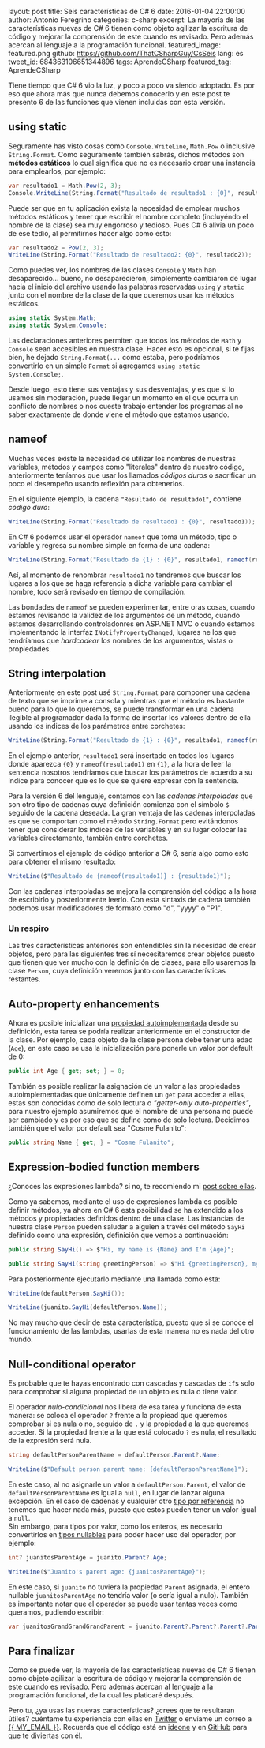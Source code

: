 layout: post
title: Seis características de C# 6
date: 2016-01-04 22:00:00
author: Antonio Feregrino
categories: c-sharp
excerpt: La mayoría de las características nuevas de C# 6 tienen como objeto agilizar la escritura de código y mejorar la comprensión de este cuando es revisado. Pero además acercan al lenguaje a la programación funcional.
featured_image: featured.png
github: https://github.com/ThatCSharpGuy/CsSeis
lang: es
tweet_id: 684363106651344896
tags: AprendeCSharp
featured_tag: AprendeCSharp

Tiene tiempo que C# 6 vio la luz, y poco a poco va siendo adoptado. Es por eso que ahora más que nunca debemos conocerlo y en este post te presento 6 de las funciones que vienen incluidas con esta versión.  
  
## using static  
Seguramente has visto cosas como `Console.WriteLine`, `Math.Pow` o inclusive `String.Format`. Como seguramente también sabrás, dichos métodos son **métodos estáticos** lo cual significa que no es necesario crear una instancia para emplearlos, por ejemplo:  
    
```csharp  
var resultado1 = Math.Pow(2, 3);
Console.WriteLine(String.Format("Resultado de resultado1 : {0}", resultado1));
```  

Puede ser que en tu aplicación exista la necesidad de emplear muchos métodos estáticos y tener que escribir el nombre completo (incluyéndo el nombre de la clase) sea muy engorroso y tedioso. Pues C# 6 alivia un poco de ese tedio, al permitirnos hacer algo como esto:

```csharp  
var resultado2 = Pow(2, 3);
WriteLine(String.Format("Resultado de resultado2: {0}", resultado2));
```  

Como puedes ver, los nombres de las clases `Console` y `Math` han desaparecido... bueno, no desaparecieron, simplemente cambiaron de lugar hacia el inicio del archivo usando las palabras reservadas `using` y `static` junto con el nombre de la clase de la que queremos usar los métodos estáticos.  

```csharp  
using static System.Math;         
using static System.Console;
```  

Las declaraciones anteriores permiten que todos los métodos de `Math` y `Console` sean accesibles en nuestra clase. Hacer esto es opcional, si te fijas bien, he dejado `String.Format(...` como estaba, pero podríamos convertirlo en un simple `Format` si agregamos `using static System.Console;`.  
 
Desde luego, esto tiene sus ventajas y sus desventajas, y es que si lo usamos sin moderación, puede llegar un momento en el que ocurra un conflicto de nombres o nos cueste trabajo entender los programas al no saber exactamente de donde viene el método que estamos usando.
  
## nameof  
Muchas veces existe la necesidad de utilizar los nombres de nuestras variables, métodos y campos como "literales" dentro de nuestro código, anteriormente teníamos que usar los llamados *códigos duros* o sacrificar un poco el desempeño usando reflexión para obtenerlos. 

En el siguiente ejemplo, la cadena `"Resultado de resultado1"`, contiene *código duro*:  
   
```csharp  
WriteLine(String.Format("Resultado de resultado1 : {0}", resultado1));
```  

En C# 6 podemos usar el operador `nameof` que toma un método, tipo o variable y regresa su nombre simple en forma de una cadena: 

```csharp  
WriteLine(String.Format("Resultado de {1} : {0}", resultado1, nameof(resultado1)));
```  

Así, al momento de renombrar `resultado1` no tendremos que buscar los lugares a los que se haga referencia a dicha variable para cambiar el nombre, todo será revisado en tiempo de compilación.  
  
Las bondades de `nameof` se pueden experimentar, entre oras cosas, cuando estamos revisando la validez de los argumentos de un método, cuando estamos desarrollando controladonres en ASP.NET MVC o cuando estamos implementando la interfaz `INotifyPropertyChanged`, lugares ne los que tendríamos que *hardcodear* los nombres de los argumentos, vistas o propiedades.  
  
## String interpolation  
Anteriormente en este post usé `String.Format` para componer una cadena de texto que se imprime a consola y mientras que el método es bastante bueno para lo que lo queremos, se puede transformar en una cadena ilegible al programador dada la forma de insertar los valores dentro de ella usando los índices de los parámetros entre corchetes:

```csharp  
WriteLine(String.Format("Resultado de {1} : {0}", resultado1, nameof(resultado1)));
```  

En el ejemplo anterior, `resultado1` será insertado en todos los lugares donde aparezca `{0}` y `nameof(resultado1)` en `{1}`, a la hora de leer la sentencia nosotros tendríamos que buscar los parámetros de acuerdo a su índice para conocer que es lo que se quiere expresar con la sentencia.  
  
Para la versión 6 del lenguaje, contamos con las *cadenas interpoladas* que son otro tipo de cadenas cuya definición comienza con el símbolo `$` seguido de la cadena deseada. La gran ventaja de las cadenas interpoladas es que se comportan como el método `String.Format` pero evitándonos tener que considerar los índices de las variables y en su lugar colocar las variables directamente, también entre corchetes.  
  
Si convertimos el ejemplo de código anterior a C# 6, sería algo como esto para obtener el mismo resultado: 

```csharp  
WriteLine($"Resultado de {nameof(resultado1)} : {resultado1}");
```  
  
Con las cadenas interpoladas se mejora la comprensión del código a la hora de escribirlo y posteriormente leerlo. Con esta sintaxis de cadena también podemos usar modificadores de formato como "d", "yyyy" o "P1".

### Un respiro  
Las tres características anteriores son entendibles sin la necesidad de crear objetos, pero para las siguientes tres sí necesitaremos crear objetos puesto que tienen que ver mucho con la definición de clases, para ello usaremos la clase `Person`, cuya definición veremos junto con las características restantes.  
  
## Auto-property enhancements  
 
Ahora es posible inicializar una <a rel="nofollow" target="_blank" href="https://msdn.microsoft.com/es-MX/library/bb384054.aspx?f=255&MSPPError=-2147217396">propiedad autoimplementada</a> desde su definición, esta tarea se podría realizar anteriormente en el constructor de la clase. Por ejemplo, cada objeto de la clase persona debe tener una edad (`Age`), en este caso se usa la inicialización para ponerle un valor por default de 0: 

```csharp  
public int Age { get; set; } = 0;
```  

También es posible realizar la asignación de un valor a las propiedades autoimplementadas que únicamente definen un `get` para acceder a ellas, estas son conocidas como de solo lectura o *"getter-only auto-properties"*, para nuestro ejemplo asumiremos que el nombre de una persona no puede ser cambiado y es por eso que se define como de solo lectura. Decidimos también que el valor por default sea "Cosme Fulanito":  

```csharp  
public string Name { get; } = "Cosme Fulanito";
```  

## Expression-bodied function members  
¿Conoces las expresiones lambda? si no, te recomiendo mi [post sobre ellas](/post/lambdas-en-c-sharp/).  

Como ya sabemos, mediante el uso de expresiones lambda es posible definir métodos, ya ahora en C# 6 esta psoibilidad se ha extendido a los métodos y propiedades definidos dentro de una clase. Las instancias de nuestra clase `Person` pueden saludar a alguien a través del método `SayHi` definido como una expresión, definición que vemos a continuación:  

```csharp  
public string SayHi() => $"Hi, my name is {Name} and I'm {Age}";

public string SayHi(string greetingPerson) => $"Hi {greetingPerson}, my name is {Name} and I'm {Age}";
```  

Para posteriormente ejecutarlo mediante una llamada como esta:
  
```csharp  
WriteLine(defaultPerson.SayHi());

WriteLine(juanito.SayHi(defaultPerson.Name));
```  

No may mucho que decir de esta característica, puesto que si se conoce el funcionamiento de las lambdas, usarlas de esta manera no es nada del otro mundo.  
  
## Null-conditional operator  
Es probable que te hayas encontrado con cascadas y cascadas de `if`s solo para comprobar si alguna propiedad de un objeto es nula o tiene valor.   

El operador *nulo-condicional* nos libera de esa tarea y funciona de esta manera: se coloca el operador `?` frente a la propiead que queremos comprobar si es nula o no, seguido de `.` y la propiedad a la que queremos acceder. Si la propiedad frente a la que está colocado `?` es nula, el resultado de la expresión será nula.
  
```csharp  
string defaultPersonParentName = defaultPerson.Parent?.Name;

WriteLine($"Default person parent name: {defaultPersonParentName}");
```  

En este caso, al no asignarle un valor a `defaultPerson.Parent`, el valor de `defaultPersonParentName` es igual a `null`, en lugar de lanzar alguna excepción. En el caso de cadenas y cualquier otro [tipo por referencia](/post/tipos-dato-c-sharp/) no tenemos que hacer nada más, puesto que estos pueden tener un valor igual a `null`.  
Sin embargo, para tipos por valor, como los enteros, es necesario convertirlos en [tipos nullables](/post/tipos-nullables-en-c-sharp) para poder hacer uso del operador, por ejemplo:    

```csharp  
int? juanitosParentAge = juanito.Parent?.Age;

WriteLine($"Juanito's parent age: {juanitosParentAge}");
```  
  
En este caso, si `juanito` no tuviera la propiedad `Parent` asignada, el entero nullable `juanitosParentAge` no tendría valor (o sería igual a nulo). También es importante notar que el operador se puede usar tantas veces como queramos, pudiendo escribir:

```csharp  
var juanitosGrandGrandGrandParent = juanito.Parent?.Parent?.Parent?.Parent;
```  

## Para finalizar  
Como se puede ver, la mayoría de las características nuevas de C# 6 tienen como objeto agilizar la escritura de código y mejorar la comprensión de este cuando es revisado. Pero además acercan al lenguaje a la programación funcional, de la cual les platicaré después.  
  
Pero tu, ¿ya usas las nuevas características? ¿crees que te resultaran útiles? cuéntame tu experiencia con ellas en <a href="https://twitter.com/intent/tweet?text=@{{ MY_TWITTER_HANDLE }} sobre {{ title }} ">Twitter</a> o envíame un correo a <a href="mailto:{{ MY_EMAIL }}?subject={{ title }}">{{ MY_EMAIL }}</a>. Recuerda que el código está en <a href="http://ideone.com/fork/FkM8i0" rel="nofollow" target="_blank"><i class="sp sp-ideone"></i> ideone</a> y en <a href="https://github.com/ThatCSharpGuy/CsSeis" target="_blank"><i class="sp sp-github"></i> GitHub</a> para que te diviertas con él. 